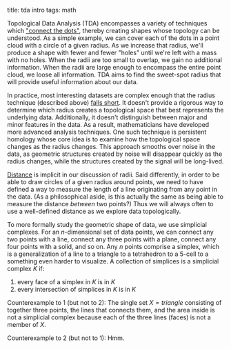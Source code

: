 title: tda intro
tags: math

Topological Data Analysis (TDA) encompasses a variety of techniques which ["connect the dots"](https://arxiv.org/abs/2004.07036), thereby creating shapes whose topology can be understood. As a simple example, we can cover each of the dots in a point cloud with a circle of a given radius. As we increase that radius, we'll produce a shape with fewer and fewer "holes" until we're left with a mass with no holes. When the radii are too small to overlap, we gain no additional information. When the radii are large enough to encompass the entire point cloud, we loose all information. TDA aims to find the sweet-spot radius that will provide useful information about our data.

In practice, most interesting datasets are complex enough that the radius technique (described above) [falls short](https://www.ias.edu/ideas/2013/lesnick-topological-data-analysis). It doesn't provide a rigorous way to determine which radius creates a topological space that best represents the underlying data. Additionally, it doesn't distinguish between major and minor features in the data. As a result, mathematicians have developed more advanced analysis techniques. One such technique is persistent homology whose core idea is to examine how the topological space changes as the radius changes. This approach smooths over noise in the data, as geometric structures created by noise will disappear quickly as the radius changes, while the structures created by the signal will be long-lived. 

[Distance](https://learning-analytics.info/index.php/JLA/article/view/5196/6089) is implicit in our discussion of radii. Said differently, in order to be able to draw circles of a given radius around points, we need to have defined a way to measure the length of a line originating from any point in the data. (As a philosophical aside, is this actually the same as being able to measure the distance _between_ two points?) Thus we will always often to use a well-defined distance as we explore data topologically.

To more formally study the geometric shape of data, we use simplicial complexes. For an $n$-dimensional set of data points, we can connect any two points with a line, connect any three points with a plane, connect any four points with a solid, and so on. Any $n$ points comprise a simplex, which is a generalization of a line to a triangle to a tetrahedron to a 5-cell to a something even harder to visualize. A collection of simplices is a simplicial complex $K$ if:

1. every face of a simplex in $K$ is in $K$
2. every intersection of simplices in $K$ is in $K$

Counterexample to 1 (but not to 2): The single set $X = { triangle }$ consisting of together three points, the lines that connects them, and the area inside is not a simplicial complex because each of the three lines (faces) is not a member of $X$.

Counterexample to 2 (but not to 1): Hmm.
